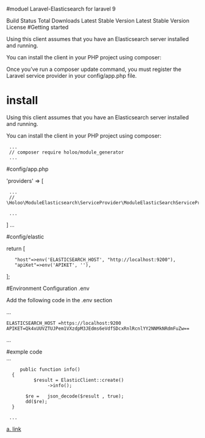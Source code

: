 #moduel Laravel-Elasticsearch  for laravel  9 


Build Status Total Downloads Latest Stable Version Latest Stable Version License
#Getting started 

Using this client assumes that you have an Elasticsearch server installed and running.

You can install the client in your PHP project using composer:

Once you’ve run a composer update command, you must register the Laravel service provider in your config/app.php file.


# install
Using this client assumes that you have an Elasticsearch server installed and running.

You can install the client in your PHP project using composer:
  
     ...
     // composer require holoo/module_generator
     ...



#config/app.php

 'providers' => [

     ...
     // \Holoo\ModuleElasticsearch\ServiceProvider\ModuleElasticSearchServiceProvider::class,

     ...
    
 ]
 ...
 
 #config/elastic  
 
   return [
      
       "host"=>env('ELASTICSEARCH_HOST', "http://localhost:9200"),
       "apiKet"=>env('APIKET', ''),
   
   ];
 
 
#Environment Configuration  .env
 
 Add the following code in the .env section  
 
   ...
     
    ELASTICSEARCH_HOST =https://localhost:9200
    APIKET=Qk4xUUVZTUJPem1VXzdpM3JEdms6eVdfSDcxRnlRcnlYY2NNMkNRdmFuZw==
   ...
  
  
  #exmple code  
    ... 
     
         public function info()
      {
              $result = ElasticClient::create()
                   ->info();
    
           $re =   json_decode($result , true);
           dd($re);
      } 
      
     ...   
     
 [a. link](https://www.elastic.co/guide/en/elasticsearch/client/php-api/current/index_management.html   
)
